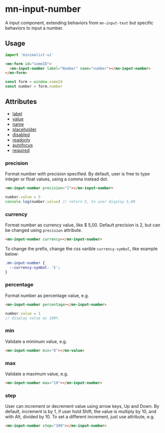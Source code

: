 # mn-input-number

A input component, extending behaviors from `mn-input-text` but specific behaviors to input a number.

## Usage

```js
import 'minimalist-ui'
```

```html
<mn-form id="someID">
  <mn-input-number label="Number" name="number"></mn-input-number>
</mn-form>
```

```js
const form = window.someId
const number = form.number
```

## Attributes

- [label](../input/#label)
- [value](../input/#value)
- [name](../input/#name)
- [placeholder](../input/#placeholder)
- [disabled](../input/#disabled)
- [readonly](../input/#readonly)
- [autofocus](../input/#autofocus)
- [required](../input/#required)

### precision

Format number with precision specified. By default, user is free to type integer or float values, using a comma instead dot.

```html
<mn-input-number precision="2"></mn-input-number>
```

```js
number.value = 5
console.log(number.value) // return 5, to user display 5,00
```

### currency

Format number as currency value, like $ 5,00. Default precision is 2, but can be changed using `precision` attribute.

```html
<mn-input-number currency></mn-input-number>
```

To change the prefix, change the css varible `currency-symbol`, like example below:

```css
.mn-input-number {
  --currency-symbol: '€';
}
```

### percentage

Format number as percentage value, e.g.

```html
<mn-input-number percentage></mn-input-number>
```

```js
number.value = 1
// display value as 100%
```

### min

Validate a minimum value, e.g.

```html
<mn-input-number min="0"></mn-value>
```

### max

Validate a maximum value, e.g.

```html
<mn-input-number max="10"></mn-input-number>
```

### step

User can increment or decrement value using arrow keys, Up and Down. By default, increment is by 1, if user hold Shift, the value is multiply by 10, and with Alt, divided by 10. To set a different increment, just use attribute, e.g.

```html
<mn-input-number step="100"></mn-input-number>
```
